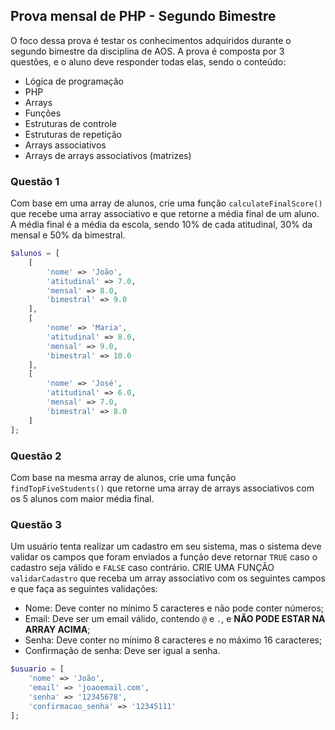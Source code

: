 
## Prova mensal de PHP - Segundo Bimestre

O foco dessa prova é testar os conhecimentos adquiridos durante o segundo bimestre da disciplina de AOS. A prova é composta por 3 questões, e o aluno deve responder todas elas, sendo o conteúdo:

- Lógica de programação
- PHP
- Arrays
- Funções
- Estruturas de controle
- Estruturas de repetição
- Arrays associativos
- Arrays de arrays associativos (matrizes)

### Questão 1

Com base em uma array de alunos, crie uma função `calculateFinalScore()` que recebe uma array associativo e que retorne a média final de um aluno. A média final é a média da escola, sendo 10% de cada atitudinal, 30% da mensal e 50% da bimestral.

```php
$alunos = [
    [
        'nome' => 'João',
        'atitudinal' => 7.0,
        'mensal' => 8.0,
        'bimestral' => 9.0
    ],
    [
        'nome' => 'Maria',
        'atitudinal' => 8.0,
        'mensal' => 9.0,
        'bimestral' => 10.0
    ],
    [
        'nome' => 'José',
        'atitudinal' => 6.0,
        'mensal' => 7.0,
        'bimestral' => 8.0
    ]
];
```

### Questão 2

Com base na mesma array de alunos, crie uma função `findTopFiveStudents()` que retorne uma array de arrays associativos com os 5 alunos com maior média final.

### Questão 3

Um usuário tenta realizar um cadastro em seu sistema, mas o sistema deve validar os campos que foram enviados a função deve retornar `TRUE` caso o cadastro seja válido e `FALSE` caso contrário. CRIE UMA FUNÇÃO `validarCadastro` que receba um array associativo com os seguintes campos e que faça as seguintes validações:

- Nome: Deve conter no mínimo 5 caracteres e não pode conter números;
- Email: Deve ser um email válido, contendo `@` e `.`, e **NÃO PODE ESTAR NA ARRAY ACIMA**;
- Senha: Deve conter no mínimo 8 caracteres e no máximo 16 caracteres;
- Confirmação de senha: Deve ser igual a senha.

```php
$usuario = [
    'nome' => 'João',
    'email' => 'joaoemail.com',
    'senha' => '12345678',
    'confirmacao_senha' => '12345111'
];
```
